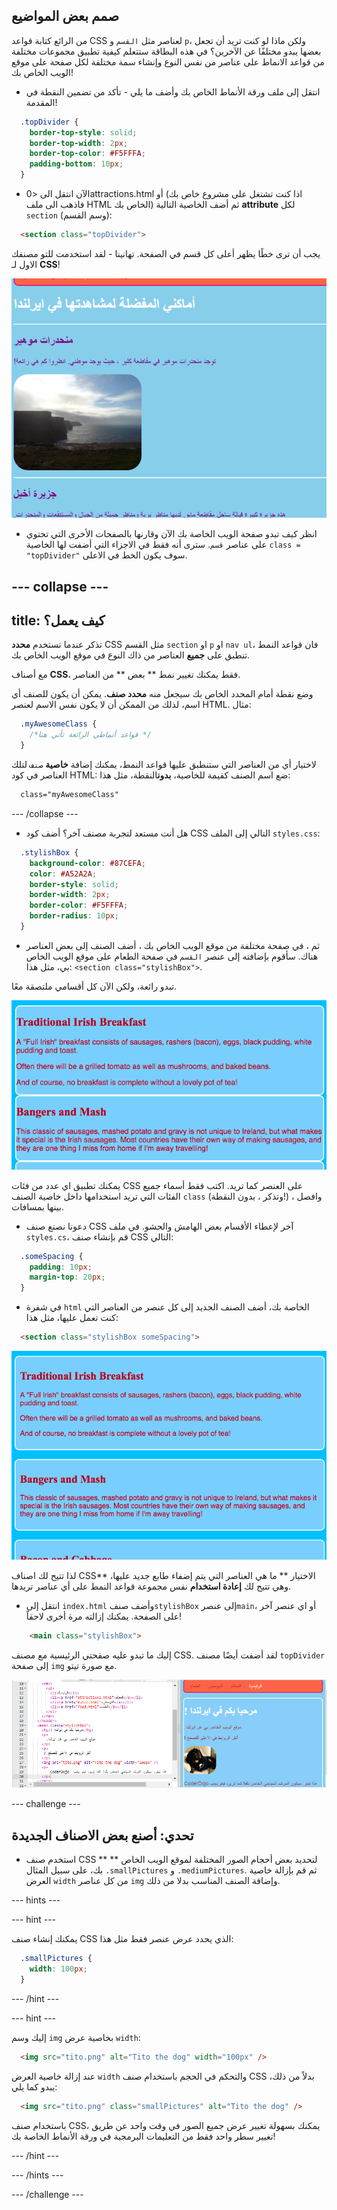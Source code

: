 ## صمم بعض المواضيع

من الرائع كتابة قواعد CSS لعناصر مثل `القسم` و `p`، ولكن ماذا لو كنت تريد أن تجعل بعضها يبدو مختلفًا عن الآخرين؟ في هذه البطاقة ستتعلم كيفية تطبيق مجموعات مختلفة من قواعد الانماط على عناصر من نفس النوع وإنشاء سمة مختلفة لكل صفحة على موقع الويب الخاص بك!

+ انتقل إلى ملف ورقة الأنماط الخاص بك وأضف ما يلي - تأكد من تضمين النقطة في المقدمة!

```css
  .topDivider {
    border-top-style: solid;
    border-top-width: 2px;
    border-top-color: #F5FFFA;
    padding-bottom: 10px;
  }
```

+ الآن انتقل الى <0attractions.html</code> أو (اذا كنت تشتغل على مشروع خاص بك فاذهب الى ملف HTML الخاص بك) ثم أضف الخاصية التالية **attribute** لكل `section` (وسم القسم):

```html
  <section class="topDivider">
```

يجب أن ترى خطًا يظهر أعلى كل قسم في الصفحة. تهانينا - لقد استخدمت للتو مصنفك الاول لـ **CSS**!

![Page with lines in between the sections](images/sectionsWithTopBorder.png)

+ انظر كيف تبدو صفحة الويب الخاصة بك الآن وقارنها بالصفحات الأخرى التي تحتوي على عناصر `قسم`. سترى أنه فقط في الاجزاء التي أضفت لها الخاصية `class = "topDivider"` سوف يكون الخط في الاعلى.

--- collapse ---
---
title: كيف يعمل؟
---

تذكر عندما تستخدم **محدد** CSS مثل القسم `section` او `p` او `nav ul`، فان قواعد النمط تنطبق على **جميع** العناصر من ذاك النوع في موقع الويب الخاص بك.

مع أصناف **CSS**، فقط يمكنك تغيير نمط ** بعض ** من العناصر.

وضع نقطة أمام المحدد الخاص بك سيجعل منه **محدد صنف**. يمكن أن يكون للصنف أي اسم، لذلك من الممكن أن لا يكون نفس الاسم لعنصر HTML. مثال:

```css
  .myAwesomeClass {
    /*قواعد أنماطي الرائعة تأتي هنا */
  }
```

لاختيار أي من العناصر التي ستنطبق عليها قواعد النمط، يمكنك إضافة **خاصية** `صنف` لتلك العناصر في كود HTML: ضع اسم الصنف كقيمة للخاصية، **بدون**النقطة، مثل هذا:

```html
  class="myAwesomeClass"
```

--- /collapse ---

+ هل أنت مستعد لتجربة مصنف آخر؟ أضف كود CSS التالي إلى الملف `styles.css`:

```css
  .stylishBox {
    background-color: #87CEFA;
    color: #A52A2A;
    border-style: solid;
    border-width: 2px;
    border-color: #F5FFFA;
    border-radius: 10px;
  }
```

+ ثم ، في صفحة مختلفة من موقع الويب الخاص بك ، أضف الصنف إلى بعض العناصر هناك. سأقوم بإضافته إلى عنصر `القسم` في صفحة الطعام على موقع الويب الخاص بي، مثل هذا: `<section class="stylishBox">`.

تبدو رائعة، ولكن الآن كل أقسامي ملتصقة معًا.

![Nice looking sections squashed together](images/squashedSections.png)

يمكنك تطبيق اي عدد من فئات CSS على العنصر كما تريد. اكتب فقط أسماء جميع الفئات التي تريد استخدامها داخل خاصية الصنف `class` (وتذكر ، بدون النقطة!) ، وافصل بينها بمسافات.

+ دعونا نصنع صنف CSS آخر لإعطاء الأقسام بعض الهامش والحشو. في ملف `styles.cs`، قم بإنشاء صنف CSS التالي:

```css
  .someSpacing {
    padding: 10px;
    margin-top: 20px;
  }
```

+ في شفرة `html` الخاصة بك، أضف الصنف الجديد إلى كل عنصر من العناصر التي كنت تعمل عليها، مثل هذا:

```html
  <section class="stylishBox someSpacing">
```

![Sections with margin and padding added](images/sectionsWithSpacing.png)

لذا تتيح لك اصناف CSS** الاختيار ** ما هي العناصر التي يتم إضفاء طابع جديد عليها، وهي تتيح لك **إعادة استخدام** نفس مجموعة قواعد النمط على أي عناصر تريدها.

+ انتقل إلى `index.html` وأضف صنف`stylishBox` إلى عنصر`main`، أو اي عنصر آخر على الصفحة. يمكنك إزالته مرة أخرى لاحقاً!

```html
    <main class="stylishBox">   
```

إليك ما تبدو عليه صفحتي الرئيسية مع مصنف CSS. لقد أضفت أيضًا مصنف `topDivider` إلى صفحة `img` مع صورة تيتو.

![CSS classes being used on the home page](images/homePageWithClasses.png)

--- challenge ---

## تحدي: أصنع بعض الاصناف الجديدة

+ استخدم صنف CSS ** ** لتحديد بعض أحجام الصور المختلفة لموقع الويب الخاص بك، على سبيل المثال `.smallPictures` و `.mediumPictures`. ثم قم بإزالة خاصية العرض `width` من كل عناصر `img` وإضافة الصنف المناسب بدلا من ذلك.

--- hints ---


--- hint ---

يمكنك إنشاء صنف CSS الذي يحدد عرض عنصر فقط مثل هذا:

```css
  .smallPictures {
    width: 100px;
  }
```

--- /hint ---

--- hint ---

إليك وسم `img` بخاصية عرض `width`:

```html
  <img src="tito.png" alt="Tito the dog" width="100px" />       
```

عند إزالة خاصية العرض `width` والتحكم في الحجم باستخدام صنف CSS بدلاً من ذلك، يبدو كما يلي:

```html
  <img src="tito.png" class="smallPictures" alt="Tito the dog" />       
```

باستخدام صنف CSS، يمكنك بسهولة تغيير عرض جميع الصور في وقت واحد عن طريق تغيير سطر واحد فقط من التعليمات البرمجية في ورقة الأنماط الخاصة بك!

--- /hint ---

--- /hints ---

--- /challenge ---